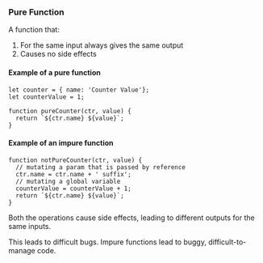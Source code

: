 ### Pure Function
A function that:
1. For the same input always gives the same output
2. Causes no side effects

#### Example of a pure function

```
let counter = { name: 'Counter Value'};
let counterValue = 1;
```

```
function pureCounter(ctr, value) {
  return `${ctr.name} ${value}`;
}
```
#### Example of an impure function

```
function notPureCounter(ctr, value) {
  // mutating a param that is passed by reference
  ctr.name = ctr.name + ' suffix';
  // mutating a global variable
  counterValue = counterValue + 1;
  return `${ctr.name} ${value}`;
}
```

Both the operations cause side effects, leading to different outputs for the same inputs.

This leads to difficult bugs. Impure functions lead to buggy, difficult-to-manage code.
